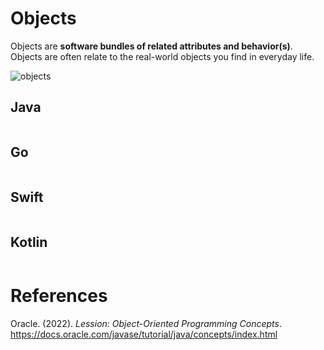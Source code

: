 # Objects 

Objects are **software bundles of related 
attributes and behavior(s)**. Objects are 
often relate to the real-world objects you 
find in everyday life. 

![objects](https://user-images.githubusercontent.com/109105989/194971984-cd641736-e61a-4084-8c1d-e6f605ee33c6.png)

## Java 
``` java 

``` 
## Go 
``` go 

``` 
## Swift 
``` swift 

``` 
## Kotlin
``` kotlin 

``` 
# References 
Oracle. (2022). *Lession: Object-Oriented Programming Concepts*. <https://docs.oracle.com/javase/tutorial/java/concepts/index.html>  
